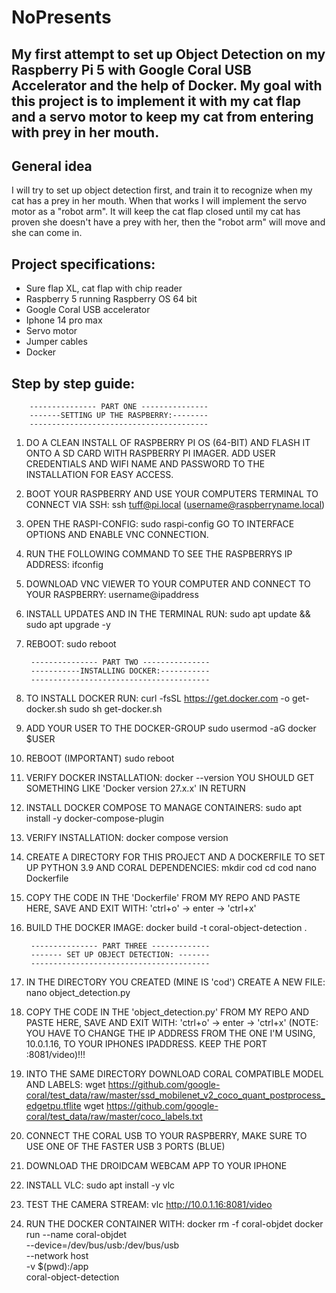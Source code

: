 # NoPresents 

## My first attempt to set up Object Detection on my Raspberry Pi 5 with Google Coral USB Accelerator and the help of Docker. My goal with this project is to implement it with my cat flap and a servo motor to keep my cat from entering with prey in her mouth.

## General idea
I will try to set up object detection first, and train it to recognize when my cat has a prey in her mouth. When that works I will implement the servo motor as a "robot arm". It will keep the cat flap closed until my cat has proven she doesn't have a prey with her, then the "robot arm" will move and she can come in.

## Project specifications:
* Sure flap XL, cat flap with chip reader
* Raspberry 5 running Raspberry OS 64 bit
* Google Coral USB accelerator
* Iphone 14 pro max
* Servo motor
* Jumper cables
* Docker

## Step by step guide:


		--------------- PART ONE ---------------
		-------SETTING UP THE RASPBERRY:--------
		----------------------------------------

1. DO A CLEAN INSTALL OF RASPBERRY PI OS (64-BIT) AND FLASH
IT ONTO A SD CARD WITH RASPBERRY PI IMAGER. ADD USER CREDENTIALS
AND WIFI NAME AND PASSWORD TO THE INSTALLATION FOR EASY ACCESS.

2. BOOT YOUR RASPBERRY AND USE YOUR COMPUTERS TERMINAL TO CONNECT VIA SSH: 
ssh tuff@pi.local
(username@raspberryname.local)

3. OPEN THE RASPI-CONFIG:
sudo raspi-config
GO TO INTERFACE OPTIONS AND ENABLE VNC CONNECTION.

4. RUN THE FOLLOWING COMMAND TO SEE THE RASPBERRYS IP ADDRESS:
ifconfig

5. DOWNLOAD VNC VIEWER TO YOUR COMPUTER AND CONNECT TO YOUR RASPBERRY:
username@ipaddress

6. INSTALL UPDATES AND IN THE TERMINAL RUN:
sudo apt update && sudo apt upgrade -y

7. REBOOT:
sudo reboot


		--------------- PART TWO ---------------
		-----------INSTALLING DOCKER:-----------
		----------------------------------------

1. TO INSTALL DOCKER RUN:
curl -fsSL https://get.docker.com -o get-docker.sh
sudo sh get-docker.sh

2. ADD YOUR USER TO THE DOCKER-GROUP
sudo usermod -aG docker $USER

3. REBOOT (IMPORTANT)
sudo reboot

4. VERIFY DOCKER INSTALLATION:
docker --version
YOU SHOULD GET SOMETHING LIKE 'Docker version 27.x.x' IN RETURN

5. INSTALL DOCKER COMPOSE TO MANAGE CONTAINERS:
sudo apt install -y docker-compose-plugin

6. VERIFY INSTALLATION:
docker compose version

7. CREATE A DIRECTORY FOR THIS PROJECT AND A DOCKERFILE TO SET UP 
PYTHON 3.9 AND CORAL DEPENDENCIES:
mkdir cod
cd cod
nano Dockerfile

8. COPY THE CODE IN THE 'Dockerfile' FROM MY REPO AND PASTE HERE, SAVE AND EXIT WITH: 'ctrl+o' -> enter -> 'ctrl+x'

9. BUILD THE DOCKER IMAGE:
docker build -t coral-object-detection .


		--------------- PART THREE -------------
		------- SET UP OBJECT DETECTION: -------
		----------------------------------------


1. IN THE DIRECTORY YOU CREATED (MINE IS 'cod') CREATE A NEW FILE:
nano object_detection.py

2. COPY THE CODE IN THE 'object_detection.py' FROM MY REPO AND PASTE HERE, SAVE AND EXIT WITH:
'ctrl+o' -> enter -> 'ctrl+x'
(NOTE: YOU HAVE TO CHANGE THE IP ADDRESS FROM THE ONE I'M USING, 10.0.1.16, TO YOUR IPHONES IPADDRESS. KEEP THE PORT :8081/video)!!!

3. INTO THE SAME DIRECTORY DOWNLOAD CORAL COMPATIBLE MODEL AND LABELS:
wget https://github.com/google-coral/test_data/raw/master/ssd_mobilenet_v2_coco_quant_postprocess_edgetpu.tflite
wget https://github.com/google-coral/test_data/raw/master/coco_labels.txt

4. CONNECT THE CORAL USB TO YOUR RASPBERRY, MAKE SURE TO USE ONE OF THE FASTER USB 3 PORTS
(BLUE)

5. DOWNLOAD THE DROIDCAM WEBCAM APP TO YOUR IPHONE

6. INSTALL VLC:
sudo apt install -y vlc

7. TEST THE CAMERA STREAM:
vlc http://10.0.1.16:8081/video

5. RUN THE DOCKER CONTAINER WITH:
docker rm -f coral-objdet
docker run --name coral-objdet \
    --device=/dev/bus/usb:/dev/bus/usb \
    --network host \
    -v $(pwd):/app \
    coral-object-detection

